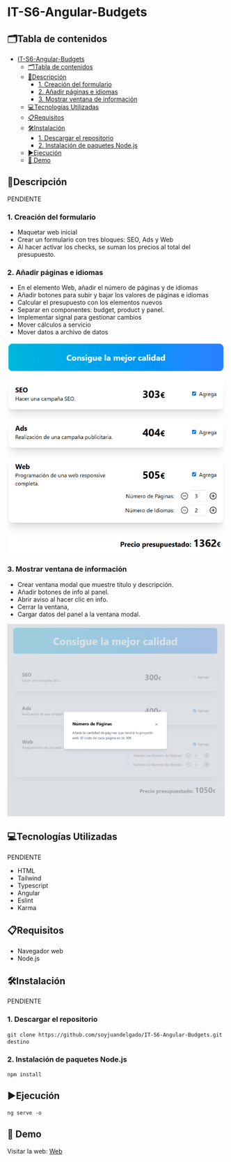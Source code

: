 # IT-S6-Angular-Budgets

## 🗂️Tabla de contenidos

- [IT-S6-Angular-Budgets](#it-s6-angular-budgets)
  - [🗂️Tabla de contenidos](#️tabla-de-contenidos)
  - [📄Descripción](#descripción)
    - [1. Creación del formulario](#1-creación-del-formulario)
    - [2. Añadir páginas e idiomas](#2-añadir-páginas-e-idiomas)
    - [3. Mostrar ventana de información](#3-mostrar-ventana-de-información)
  - [💻Tecnologías Utilizadas](#tecnologías-utilizadas)
  - [📋Requisitos](#requisitos)
  - [🛠️Instalación](#️instalación)
    - [1. Descargar el repositorio](#1-descargar-el-repositorio)
    - [2. Instalación de paquetes Node.js](#2-instalación-de-paquetes-nodejs)
  - [▶️Ejecución](#️ejecución)
  - [📸 Demo](#-demo)

## 📄Descripción

PENDIENTE

### 1. Creación del formulario

- Maquetar web inicial
- Crear un formulario con tres bloques: SEO, Ads y Web
- Al hacer activar los checks, se suman los precios al total del presupuesto.

### 2. Añadir páginas e idiomas

- En el elemento Web, añadir el número de páginas y de idiomas
- Añadir botones para subir y bajar los valores de páginas e idiomas
- Calcular el presupuesto con los elementos nuevos
- Separar en componentes: budget, product y panel.
- Implementar signal para gestionar cambios
- Mover cálculos a servicio
- Mover datos a archivo de datos

<img src="public/ex2.png" width="500">

### 3. Mostrar ventana de información

- Crear ventana modal que muestre título y descripción.
- Añadir botones de info al panel.
- Abrir aviso al hacer clic en info.
- Cerrar la ventana,
- Cargar datos del panel a la ventana modal.

<img src="public/ex3.png" width="500">

## 💻Tecnologías Utilizadas

PENDIENTE

- HTML
- Tailwind
- Typescript
- Angular
- Eslint
- Karma

## 📋Requisitos

- Navegador web
- Node.js
  
## 🛠️Instalación

PENDIENTE

### 1. Descargar el repositorio

```shell
git clone https://github.com/soyjuandelgado/IT-S6-Angular-Budgets.git destino
```

### 2. Instalación de paquetes Node.js

```shell
npm install
```

## ▶️Ejecución

```shell
ng serve -o
```

## 📸 Demo

Visitar la web: [Web](https://it-s6-angular-budgets-git-develop-juans-projects-c1221148.vercel.app/)
